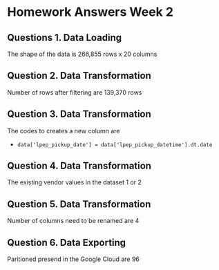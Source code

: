 # Homework Answers Week 2

## Questions 1. Data Loading
The shape of the data is 266,855 rows x 20 columns

## Question 2. Data Transformation
Number of rows after filtering are 139,370 rows

## Question 3. Data Transformation
The codes to creates a new column are

- `data['lpep_pickup_date'] = data['lpep_pickup_datetime'].dt.date`

## Question 4. Data Transformation
The existing vendor values in the dataset 1 or 2

## Question 5. Data Transformation
Number of columns need to be renamed are 4

## Question 6. Data Exporting
Paritioned presend in the Google Cloud are 96